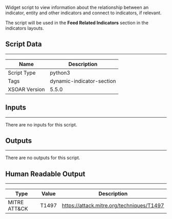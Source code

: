 Widget script to view information about the relationship between an indicator, entity and other indicators and connect to indicators, if relevant.

The script will be used in the **Feed Related Indicators** section in the indicators layouts. 

## Script Data

---

| **Name** | **Description** |
| --- | --- |
| Script Type | python3 |
| Tags | dynamic-indicator-section |
| XSOAR Version | 5.5.0 |

## Inputs

---
There are no inputs for this script.

## Outputs

---
There are no outputs for this script.

## Human Readable Output

---

Type|Value|Description
---|---|---|
MITRE ATT&CK|T1497|<https://attack.mitre.org/techniques/T1497>